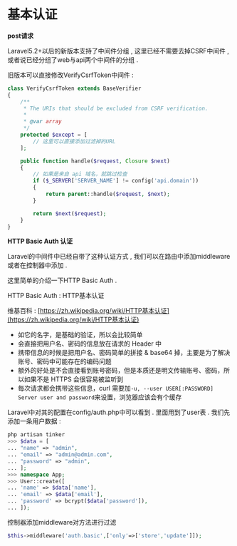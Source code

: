 # 基本认证

**post请求**

Laravel5.2+以后的新版本支持了中间件分组 , 这里已经不需要去掉CSRF中间件 , 或者说已经分组了web与api两个中间件的分组 .

旧版本可以直接修改VerifyCsrfToken中间件 :

```php
class VerifyCsrfToken extends BaseVerifier
{
    /**
     * The URIs that should be excluded from CSRF verification.
     *
     * @var array
     */
    protected $except = [
        // 这里可以直接添加过滤掉的URL
    ];

    public function handle($request, Closure $next)
    {
        // 如果是来自 api 域名，就跳过检查
        if ($_SERVER['SERVER_NAME'] != config('api.domain'))
        {
            return parent::handle($request, $next);
        }

        return $next($request);
    }
}
```

**HTTP Basic Auth 认证**

Laravel的中间件中已经自带了这种认证方式 , 我们可以在路由中添加middleware或者在控制器中添加 .

这里简单的介绍一下HTTP Basic Auth .

HTTP Basic Auth : HTTP基本认证

维基百科 : [https://zh.wikipedia.org/wiki/HTTP基本认证](https://zh.wikipedia.org/wiki/HTTP基本认证)

* 如它的名字，是基础的验证，所以会比较简单
* 会直接把用户名、密码的信息放在请求的 Header 中
* 携带信息的时候是把用户名、密码简单的拼接 & base64 掉，主要是为了解决账号、密码中可能存在的编码问题
* 额外的好处是不会直接看到账号密码，但是本质还是明文传输账号、密码，所以如果不是 HTTPS 会很容易被监听到
* 每次请求都会携带这些信息，curl 需要加`-u, --user USER[:PASSWORD] Server user and password`来设置，浏览器应该会有个缓存

Laravel中对其的配置在config/auth.php中可以看到 . 里面用到了user表 . 我们先添加一条用户数据 :

```php
php artisan tinker
>>> $data = [
... "name" => "admin",
... "email" => "admin@admin.com",
... "password" => "admin",
... ];
>>> namespace App;
>>> User::create([
... 'name' => $data['name'],
... 'email' => $data['email'],
... 'password' => bcrypt($data['password']),
... ]);
```

控制器添加middleware对方法进行过滤

```php
$this->middleware('auth.basic',['only'=>['store','update']]);
```



